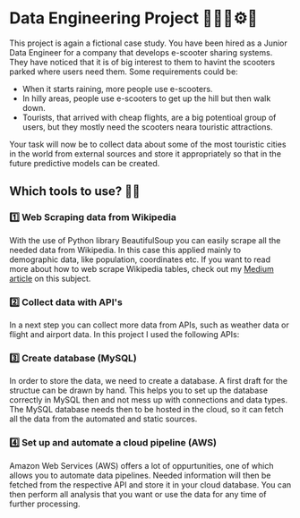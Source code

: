 # Data Engineering Project 👩‍🔧🔧⚙️🚀

This project is again a fictional case study. You have been hired as a Junior Data Engineer for a company that develops e-scooter sharing systems. They have noticed that it is of big interest to them to havint the scooters parked where users need them. Some requirements could be:
 - When it starts raining, more people use e-scooters.
 - In hilly areas, people use e-scooters to get up the hill but then walk down.
 - Tourists, that arrived with cheap flights, are a big potentioal group of users, but they mostly need the scooters neara touristic attractions.

Your task will now be to collect data about some of the most touristic cities in the world from external sources and store it appropriately so that in the future predictive models can be created. 

## Which tools to use? 🧰🔧

### 1️⃣ Web Scraping data from Wikipedia
   With the use of Python library BeautifulSoup you can easily scrape all the needed data from Wikipedia. In this case this applied mainly to demographic data, like population, coordinates etc. If you want to read more about how to web scrape Wikipedia tables, check out my [Medium article](https://medium.com/@oboenfreak/web-scraping-wikipedia-tables-with-python-22223f761b1e) on this subject.
   
### 2️⃣ Collect data with API's
  In a next step you can collect more data from APIs, such as weather data or flight and airport data. In this project I used the following APIs:
 
### 3️⃣ Create database (MySQL)
   In order to store the data, we need to create a database. A first draft for the structue can be drawn by hand. This helps you to set up the database correctly in MySQL then and not mess up with connections and data types. The MySQL database needs then to be hosted in the cloud, so it can fetch all the data from the automated and static sources. 
   
### 4️⃣ Set up and automate a cloud pipeline (AWS)
 Amazon Web Services (AWS) offers a lot of oppurtunities, one of which allows you to automate data pipelines. Needed information will then be fetched from the respective API and store it in your cloud database. You can then perform all analysis that you want or use the data for any time of further processing. 

 





